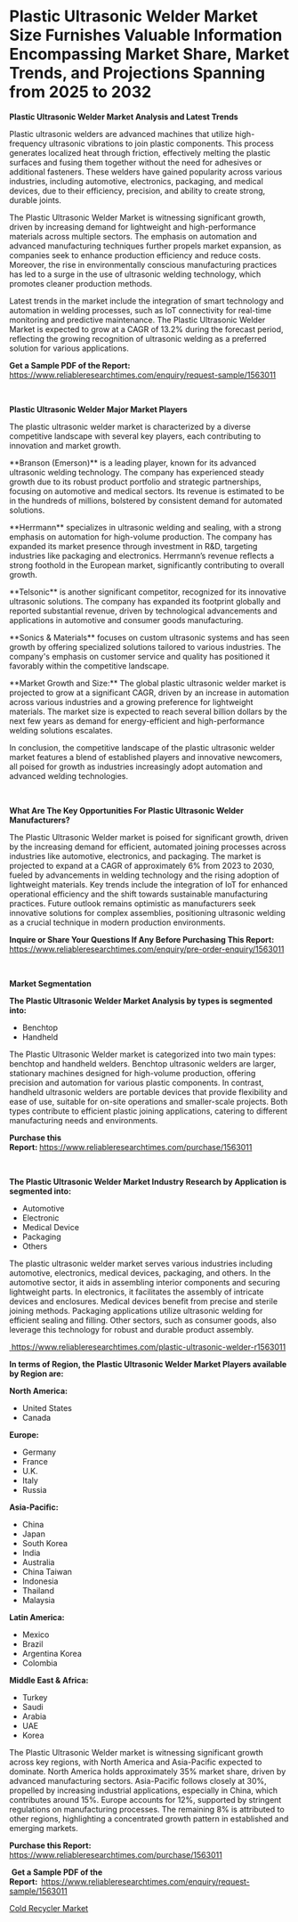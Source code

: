 <p><h1>Plastic Ultrasonic Welder Market Size Furnishes Valuable Information Encompassing Market Share, Market Trends, and Projections Spanning from 2025 to 2032</h1></p><p><strong>Plastic Ultrasonic Welder Market Analysis and Latest Trends</strong></p>
<p><p>Plastic ultrasonic welders are advanced machines that utilize high-frequency ultrasonic vibrations to join plastic components. This process generates localized heat through friction, effectively melting the plastic surfaces and fusing them together without the need for adhesives or additional fasteners. These welders have gained popularity across various industries, including automotive, electronics, packaging, and medical devices, due to their efficiency, precision, and ability to create strong, durable joints.</p><p>The Plastic Ultrasonic Welder Market is witnessing significant growth, driven by increasing demand for lightweight and high-performance materials across multiple sectors. The emphasis on automation and advanced manufacturing techniques further propels market expansion, as companies seek to enhance production efficiency and reduce costs. Moreover, the rise in environmentally conscious manufacturing practices has led to a surge in the use of ultrasonic welding technology, which promotes cleaner production methods.</p><p>Latest trends in the market include the integration of smart technology and automation in welding processes, such as IoT connectivity for real-time monitoring and predictive maintenance. The Plastic Ultrasonic Welder Market is expected to grow at a CAGR of 13.2% during the forecast period, reflecting the growing recognition of ultrasonic welding as a preferred solution for various applications.</p></p>
<p><strong>Get a Sample PDF of the Report:&nbsp;</strong> <a href="https://www.reliableresearchtimes.com/enquiry/request-sample/1563011?utm_campaign=2179&utm_medium=2&utm_source=Github&utm_content=ia&utm_term=16022025&utm_id=plastic-ultrasonic-welder">https://www.reliableresearchtimes.com/enquiry/request-sample/1563011</a></p>
<p>&nbsp;</p>
<p><strong>Plastic Ultrasonic Welder Major Market Players</strong></p>
<p><p>The plastic ultrasonic welder market is characterized by a diverse competitive landscape with several key players, each contributing to innovation and market growth. </p><p>**Branson (Emerson)** is a leading player, known for its advanced ultrasonic welding technology. The company has experienced steady growth due to its robust product portfolio and strategic partnerships, focusing on automotive and medical sectors. Its revenue is estimated to be in the hundreds of millions, bolstered by consistent demand for automated solutions.</p><p>**Herrmann** specializes in ultrasonic welding and sealing, with a strong emphasis on automation for high-volume production. The company has expanded its market presence through investment in R&D, targeting industries like packaging and electronics. Herrmann’s revenue reflects a strong foothold in the European market, significantly contributing to overall growth.</p><p>**Telsonic** is another significant competitor, recognized for its innovative ultrasonic solutions. The company has expanded its footprint globally and reported substantial revenue, driven by technological advancements and applications in automotive and consumer goods manufacturing. </p><p>**Sonics & Materials** focuses on custom ultrasonic systems and has seen growth by offering specialized solutions tailored to various industries. The company's emphasis on customer service and quality has positioned it favorably within the competitive landscape.</p><p>**Market Growth and Size:** The global plastic ultrasonic welder market is projected to grow at a significant CAGR, driven by an increase in automation across various industries and a growing preference for lightweight materials. The market size is expected to reach several billion dollars by the next few years as demand for energy-efficient and high-performance welding solutions escalates.</p><p>In conclusion, the competitive landscape of the plastic ultrasonic welder market features a blend of established players and innovative newcomers, all poised for growth as industries increasingly adopt automation and advanced welding technologies.</p></p>
<p>&nbsp;</p>
<p><strong>What Are The Key Opportunities For Plastic Ultrasonic Welder Manufacturers?</strong></p>
<p><p>The Plastic Ultrasonic Welder market is poised for significant growth, driven by the increasing demand for efficient, automated joining processes across industries like automotive, electronics, and packaging. The market is projected to expand at a CAGR of approximately 6% from 2023 to 2030, fueled by advancements in welding technology and the rising adoption of lightweight materials. Key trends include the integration of IoT for enhanced operational efficiency and the shift towards sustainable manufacturing practices. Future outlook remains optimistic as manufacturers seek innovative solutions for complex assemblies, positioning ultrasonic welding as a crucial technique in modern production environments.</p></p>
<p><strong>Inquire or Share Your Questions If Any Before Purchasing This Report:</strong> <a href="https://www.reliableresearchtimes.com/enquiry/pre-order-enquiry/1563011?utm_campaign=2179&utm_medium=2&utm_source=Github&utm_content=ia&utm_term=16022025&utm_id=plastic-ultrasonic-welder">https://www.reliableresearchtimes.com/enquiry/pre-order-enquiry/1563011</a></p>
<p>&nbsp;</p>
<p><strong>Market Segmentation</strong></p>
<p><strong>The Plastic Ultrasonic Welder Market Analysis by types is segmented into:</strong></p>
<p><ul><li>Benchtop</li><li>Handheld</li></ul></p>
<p><p>The Plastic Ultrasonic Welder market is categorized into two main types: benchtop and handheld welders. Benchtop ultrasonic welders are larger, stationary machines designed for high-volume production, offering precision and automation for various plastic components. In contrast, handheld ultrasonic welders are portable devices that provide flexibility and ease of use, suitable for on-site operations and smaller-scale projects. Both types contribute to efficient plastic joining applications, catering to different manufacturing needs and environments.</p></p>
<p><strong>Purchase this Report:&nbsp;</strong><a href="https://www.reliableresearchtimes.com/purchase/1563011?utm_campaign=2179&utm_medium=2&utm_source=Github&utm_content=ia&utm_term=16022025&utm_id=plastic-ultrasonic-welder">https://www.reliableresearchtimes.com/purchase/1563011</a></p>
<p>&nbsp;</p>
<p><strong>The Plastic Ultrasonic Welder Market Industry Research by Application is segmented into:</strong></p>
<p><ul><li>Automotive</li><li>Electronic</li><li>Medical Device</li><li>Packaging</li><li>Others</li></ul></p>
<p><p>The plastic ultrasonic welder market serves various industries including automotive, electronics, medical devices, packaging, and others. In the automotive sector, it aids in assembling interior components and securing lightweight parts. In electronics, it facilitates the assembly of intricate devices and enclosures. Medical devices benefit from precise and sterile joining methods. Packaging applications utilize ultrasonic welding for efficient sealing and filling. Other sectors, such as consumer goods, also leverage this technology for robust and durable product assembly.</p></p>
<p><a href="https://www.reliableresearchtimes.com/plastic-ultrasonic-welder-r1563011?utm_campaign=2179&utm_medium=2&utm_source=Github&utm_content=ia&utm_term=16022025&utm_id=plastic-ultrasonic-welder">&nbsp;https://www.reliableresearchtimes.com/plastic-ultrasonic-welder-r1563011</a></p>
<p><strong>In terms of Region, the Plastic Ultrasonic Welder Market Players available by Region are:</strong></p>
<p>
    <p> <strong> North America: </strong>
        <ul>
            <li>United States</li>
            <li>Canada</li>
        </ul>
        </p> 
    <p> <strong> Europe: </strong>
        <ul>
            <li>Germany</li>
            <li>France</li>
            <li>U.K.</li>
            <li>Italy</li>
            <li>Russia</li>
        </ul>
        </p> 
    <p> <strong> Asia-Pacific: </strong>
        <ul>
            <li>China</li>
            <li>Japan</li>
            <li>South Korea</li>
            <li>India</li>
            <li>Australia</li>
            <li>China Taiwan</li>
            <li>Indonesia</li>
            <li>Thailand</li>
            <li>Malaysia</li>
        </ul>
        </p> 
    <p> <strong> Latin America: </strong>
        <ul>
            <li>Mexico</li>
            <li>Brazil</li>
            <li>Argentina Korea</li>
            <li>Colombia</li>
        </ul>
        </p> 
    <p> <strong> Middle East & Africa: </strong>
        <ul>
            <li>Turkey</li>
            <li>Saudi</li>
            <li>Arabia</li>
            <li>UAE</li>
            <li>Korea</li>
        </ul>
    </p>
    </p>
<p><p>The Plastic Ultrasonic Welder market is witnessing significant growth across key regions, with North America and Asia-Pacific expected to dominate. North America holds approximately 35% market share, driven by advanced manufacturing sectors. Asia-Pacific follows closely at 30%, propelled by increasing industrial applications, especially in China, which contributes around 15%. Europe accounts for 12%, supported by stringent regulations on manufacturing processes. The remaining 8% is attributed to other regions, highlighting a concentrated growth pattern in established and emerging markets.</p></p>
<p><strong>Purchase this Report: </strong><a href="https://www.reliableresearchtimes.com/purchase/1563011?utm_campaign=2179&utm_medium=2&utm_source=Github&utm_content=ia&utm_term=16022025&utm_id=plastic-ultrasonic-welder">https://www.reliableresearchtimes.com/purchase/1563011</a></p>
<p>&nbsp;<strong>Get a Sample PDF of the Report:&nbsp;&nbsp;</strong><a href="https://www.reliableresearchtimes.com/enquiry/request-sample/1563011?utm_campaign=2179&utm_medium=2&utm_source=Github&utm_content=ia&utm_term=16022025&utm_id=plastic-ultrasonic-welder">https://www.reliableresearchtimes.com/enquiry/request-sample/1563011</a></p>
<p><strong></strong></p>
<p><p><a href="https://github.com/gerdabatiskzv9/Market-Research-Report-List-1/blob/main/cold-recycler-market.md?utm_campaign=2179&utm_medium=2&utm_source=Github&utm_content=ia&utm_term=16022025&utm_id=plastic-ultrasonic-welder">Cold Recycler Market</a></p></p>